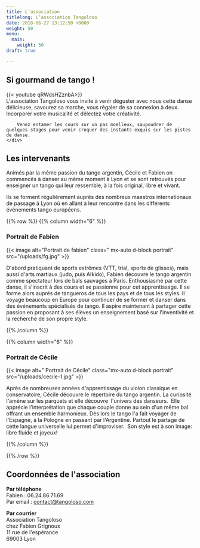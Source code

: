 ```yaml
---
title: L’association
titlelong: L’association Tangoloso
date: 2018-06-27 13:12:50 +0000
weight: 50
menu:
  main:
    weight: 50
draft: true

---
```

## Si gourmand de tango !

<div class='row'>
<div class='col-md-7'>
{{< youtube qRWdsHZznbA>}}
</div>
<div class='col-md-5'>
L'association Tangoloso vous invite à venir déguster avec nous cette danse délicieuse, savourez sa marche, vous régaler de sa connexion à deux. Incorporer votre musicalité et délectez votre créativité.

    	Venez entamer les cours sur un pas moelleux, saupoudrer de quelques stages pour venir croquer des instants exquis sur les pistes de danse.
    </div>

</div>

## Les intervenants

Animés par la même passion du tango argentin, Cécile et Fabien on commencés à danser au même moment à Lyon et se sont retrouvés pour enseigner un tango qui leur ressemble, à la fois  original, libre et vivant.

Ils se forment régulièrement auprès des nombreux maestros internationaux de passage à Lyon où en allant à leur rencontre dans les différents événements tango européens.

{{% row %}}
{{% column width="6" %}}

### Portrait de Fabien

{{< image alt="Portrait de fabien" class=" mx-auto d-block portrait" src="/uploads/fg.jpg" >}}

D'abord pratiquant de sports extrêmes (VTT, trial, sports de glisses), mais aussi d'arts martiaux (judo, puis Aïkido), Fabien découvre le tango argentin comme spectateur lors de bals sauvages à Paris. Enthousiasmé par cette danse, il s'inscrit à des cours et se passionne pour cet apprentissage. Il se forme alors auprès de tangueros de tous les pays et de tous les styles. Il voyage beaucoup en Europe pour continuer de se former et danser dans des événements spécialisés de tango. Il aspire maintenant à partager cette passion en proposant à ses élèves un enseignement basé sur l'inventivité et la recherche de son propre style.

{{% /column %}}

{{% column width="6" %}}

### Portrait de Cécile

{{< image alt=" Portrait de Cécile" class="mx-auto d-block portrait" src="/uploads/cecile-1.jpg" >}}

Après de nombreuses années d'apprentissage du violon classique en conservatoire, Cécile découvre le répertoire du tango argentin. La curiosité l'amène sur les parquets et elle découvre  l'univers des danseurs.  Elle apprécie l'interprétation que chaque couple donne au sein d'un même bal offrant un ensemble harmonieux. Dès lors le tango l'a fait voyager de l'Espagne, à la Pologne en passant par l'Argentine. Partout le partage de cette langue universelle lui permet d'improviser.  Son style est à son image: libre fluide et joyeux!

{{% /column %}}

{{% /row %}}

## Coordonnées de l'association

**Par téléphone**  
Fabien : 06.24.86.71.69  
Par email : contact@tangoloso.com

**Par courrier**  
Association Tangoloso  
chez Fabien Grignoux  
11 rue de l'espérance  
69003 Lyon